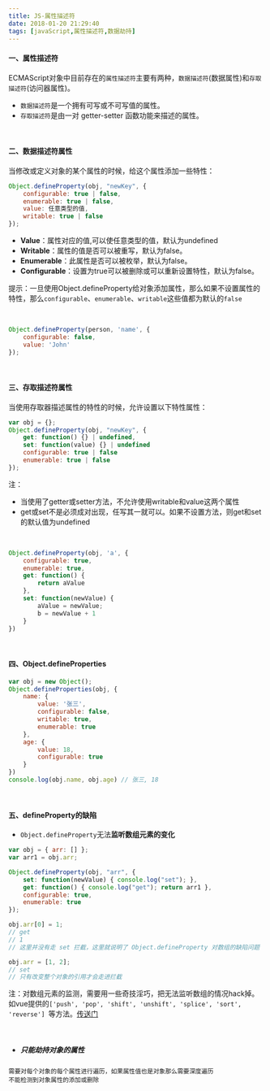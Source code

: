 ```yaml
---
title: JS-属性描述符
date: 2018-01-20 21:29:40
tags: [javaScript,属性描述符,数据劫持]
---
```


#### 一、属性描述符

ECMAScript对象中目前存在的`属性描述符`主要有两种，`数据描述符`(数据属性)和`存取描述符`(访问器属性)。

- `数据描述符`是一个拥有可写或不可写值的属性。
- `存取描述符`是由一对 getter-setter 函数功能来描述的属性。 

<br/>

#### 二、数据描述符属性

当修改或定义对象的某个属性的时候，给这个属性添加一些特性： 

```javascript
Object.defineProperty(obj, "newKey", {
    configurable: true | false,
    enumerable: true | false,
    value: 任意类型的值,
    writable: true | false
});
```

- **Value**：属性对应的值,可以使任意类型的值，默认为undefined
- **Writable**：属性的值是否可以被重写，默认为false。
- **Enumerable**：此属性是否可以被枚举，默认为false。
- **Configurable**：设置为true可以被删除或可以重新设置特性，默认为false。

提示：一旦使用Object.defineProperty给对象添加属性，那么如果不设置属性的特性，那么`configurable`、`enumerable`、`writable`这些值都为默认的`false `

<br/>

```javascript
Object.defineProperty(person, 'name', {
    configurable: false,
    value: 'John'
});
```

<br/>

<!--more--> 

#### 三、存取描述符属性

当使用存取器描述属性的特性的时候，允许设置以下特性属性： 

```javascript
var obj = {};
Object.defineProperty(obj, "newKey", {
    get: function() {} | undefined,
    set: function(value) {} | undefined
    configurable: true | false
    enumerable: true | false
});
```

注：

- 当使用了getter或setter方法，不允许使用writable和value这两个属性 
- get或set不是必须成对出现，任写其一就可以。如果不设置方法，则get和set的默认值为undefined

<br/>

```javascript
Object.defineProperty(obj, 'a', {
    configurable: true,
    enumerable: true,
    get: function() {
        return aValue
    },
    set: function(newValue) {
        aValue = newValue;
        b = newValue + 1
    }
})
```

<br/>

#### 四、Object.defineProperties 

```javascript
var obj = new Object();
Object.defineProperties(obj, {
    name: {
        value: '张三',
        configurable: false,
        writable: true,
        enumerable: true
    },
    age: {
        value: 18,
        configurable: true
    }
})
console.log(obj.name, obj.age) // 张三, 18
```

<br/>

#### 五、defineProperty的缺陷

- `Object.defineProperty`无法**监听数组元素的变化**  

```javascript
var obj = { arr: [] };
var arr1 = obj.arr;

Object.defineProperty(obj, "arr", {
    set: function(newValue) { console.log("set"); },
    get: function() { console.log("get"); return arr1 },
    configurable: true,
    enumerable: true
});

obj.arr[0] = 1;
// get 
// 1 
// 这里并没有走 set 拦截，这里就说明了 Object.defineProperty 对数组的缺陷问题

obj.arr = [1, 2];
// set
// 只有改变整个对象的引用才会走进拦截
```

注：对数组元素的监测，需要用一些奇技淫巧，把无法监听数组的情况hack掉。如vue提供的`['push', 'pop', 'shift', 'unshift', 'splice', 'sort', 'reverse'] `等方法。[传送门](https://juejin.im/post/5acd0c8a6fb9a028da7cdfaf#heading-11)  

<br/>

- ##### 只能劫持对象的属性

```
需要对每个对象的每个属性进行遍历，如果属性值也是对象那么需要深度遍历
不能检测到对象属性的添加或删除
```

<br/>


